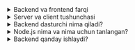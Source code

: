 <details>
    <summary>Backend va frontend farqi</summary>

## 1.1 Backend va Frontend Farqi

### Frontend nima?

**Frontend** - foydalanuvchi ko'radigan va bilan ishlaydigan qism. Bu veb-saytning ko'rinishi, dizayni va foydalanuvchi interfeysi.

#### Frontend qismlari:
- **HTML** - sahifa struktura va mazmun
- **CSS** - dizayn, ranglar, o'lchamlar
- **JavaScript** - interaktivlik, animatsiyalar
- **Rasmlar** - logotip, fotosuratlar
- **Tugmalar** - bosiladigan elementlar

#### Frontend misoli:
```html
<!-- Bu frontend kodi -->
<!DOCTYPE html>
<html>
<head>
    <title>Mening Saytim</title>
    <style>
        body { background-color: lightblue; }
        button { padding: 10px; }
    </style>
</head>
<body>
    <h1>Salom Dunyo!</h1>
    <button onclick="alert('Salom!')">Bosish</button>
</body>
</html>
```

### Backend nima?

**Backend** - foydalanuvchi ko'rmaydigan, lekin veb-saytning ishlashini ta'minlovchi qism. Bu server tomonida ishlaydigan kod.

#### Backend vazifalari:
- **Ma'lumotlarni saqlash** - foydalanuvchi ma'lumotlari
- **Hisoblashlar** - matematik amallar
- **Xavfsizlik** - parollar, shaxsiy ma'lumotlar
- **Ma'lumotlarni qaytarish** - frontend uchun javob
- **Fayllar bilan ishlash** - rasmlar, hujjatlar

#### Backend misoli:
```javascript
// Bu backend kodi (Node.js)
const express = require('express');
const app = express();

// Foydalanuvchi ma'lumotlarini qaytarish
app.get('/users', function(req, res) {
    let users = [
        { name: 'Ahmad', age: 15 },
        { name: 'Sara', age: 14 }
    ];
    res.json(users); // Frontend uchun javob
});

app.listen(3000, function() {
    console.log('Server ishlamoqda!');
});
```

### Frontend va Backend farqi

| Xususiyat | Frontend | Backend |
|-----------|----------|---------|
| **Ko'rinadi** | Ha, foydalanuvchi ko'radi | Yo'q, foydalanuvchi ko'rmaydi |
| **Ish joyi** | Brauzer (kompyuter) | Server (internet) |
| **Vazifasi** | Ko'rinish va interaktivlik | Ma'lumotlar va mantiq |
| **Tillar** | HTML, CSS, JavaScript | JavaScript, Python, Java |
| **Misollar** | Veb-sahifa, dizayn | Ma'lumotlar bazasi, API |

### Misol: Restoran veb-sayti

#### Frontend qismi:
- Restoran menyusi (HTML)
- Chiroyli dizayn (CSS)
- Buyurtma tugmasi (JavaScript)

#### Backend qismi:
- Buyurtmalarni saqlash
- Hisob-kitob qilish
- Restoran xodimlariga xabar berish
- Ma'lumotlarni bazaga yozish

### Nima uchun ikkalasiga ham kerak?

#### Frontend bo'lmagan backend:
- Hech kim ko'rolmaydi
- Ma'lumotlar bor, lekin ko'rinmaydi
- Foydalanuvchi bilan aloqa yo'q

#### Backend bo'lmagan frontend:
- Chiroyli ko'rinadi, lekin ishlamaydi
- Ma'lumotlarni saqlay olmaydi
- Dinamik mazmun bo'lmaydi

### Xulosa

**Frontend** = Ko'rinish + Interaktivlik  
**Backend** = Ma'lumotlar + Mantiq  

Ikkalasi ham birga ishlaydi va bir-biriga muhtoj!

</details>

<details>
    <summary>Server va client tushunchasi</summary>

## 1.2 Server va Client Tushunchasi

### Server nima?

**Server** - ma'lumotlarni saqlaydigan va boshqa kompyuterga yuboradigan kuchli kompyuter. Bu internetdagi katta kompyuter.

#### Server xususiyatlari:
- **24/7 ishlaydi** - doim yoqilgan
- **Internetda joylashgan** - butun dunyodan kirish mumkin
- **Kuchli** - ko'p ishlarni bir vaqtda qila oladi
- **Ma'lumotlarni saqlaydi** - foydalanuvchi ma'lumotlari

#### Server misoli:
```
Google Server → Google.com saytini saqlaydi
Facebook Server → Facebook.com saytini saqlaydi
YouTube Server → Videolarni saqlaydi
```

### Client nima?

**Client** - foydalanuvchining kompyuteri, telefoni yoki plansheti. Bu serverdan ma'lumot oladigan qurilma.

#### Client qurilmalar:
- **Kompyuter** - Windows, Mac, Linux
- **Telefon** - iPhone, Android
- **Planshet** - iPad, Samsung Galaxy Tab
- **Smart TV** - Internetli televizor

### Server va Client aloqasi

#### Qanday ishlaydi:

1. **Client so'rov yuboradi** - "Google.com sahifasini ko'rsat"
2. **Server javob beradi** - HTML, CSS, JavaScript yuboradi
3. **Client ko'rsatadi** - Brauzerda sahifani ochadi

#### Misol:
```
Foydalanuvchi: "YouTube.com" yozadi
    ↓
Client: "Video ro'yxatini ber" so'rov yuboradi
    ↓
YouTube Server: Video ro'yxatini yuboradi
    ↓
Client: Videolarni ko'rsatadi
```

### Request va Response

#### Request (So'rov):
- Client serverga yuboradi
- "Men nima kerak" deb so'raydi
- Misol: "Barcha videolarni ber"

#### Response (Javob):
- Server clientga yuboradi
- "Mana senga kerakli narsa" deb beradi
- Misol: Video ro'yxati

### Misol: Veb-sayt ochish

#### 1-qadam: Client so'rov yuboradi
```
GET /index.html HTTP/1.1
Host: mysite.com
```

#### 2-qadam: Server javob beradi
```
HTTP/1.1 200 OK
Content-Type: text/html

<!DOCTYPE html>
<html>
<head>
    <title>Mening Saytim</title>
</head>
<body>
    <h1>Salom Dunyo!</h1>
</body>
</html>
```

#### 3-qadam: Client ko'rsatadi
- Brauzer HTML kodini o'qiydi
- Sahifani chizadi
- Foydalanuvchi ko'radi

### Turli xil serverlar

#### Web Server:
- Veb-saytlarni saqlaydi
- HTML, CSS, JavaScript yuboradi
- Misol: Apache, Nginx

#### Database Server:
- Ma'lumotlarni saqlaydi
- SQL so'rovlarni bajaradi
- Misol: MySQL, PostgreSQL

#### Application Server:
- Dasturlar ishlaydi
- Mantiqiy amallar bajaradi
- Misol: Node.js, PHP

### Localhost nima?

**Localhost** - o'z kompyuteringizdagi server. Bu rivojlantirish uchun ishlatiladi.

#### Localhost xususiyatlari:
- **Faqat sizga ko'rinadi** - boshqalar ko'rolmaydi
- **Tez ishlaydi** - internet kerak emas
- **Sinash uchun** - kodni test qilish
- **Port 3000** - http://localhost:3000

#### Misol:
```javascript
// Localhost server yaratish
const express = require('express');
const app = express();

app.get('/', function(req, res) {
    res.send('Salom Localhost!');
});

app.listen(3000, function() {
    console.log('Server localhost:3000 da ishlamoqda');
});
```

### Internet vs Localhost

| Xususiyat | Internet Server | Localhost |
|-----------|-----------------|-----------|
| **Kim ko'radi** | Butun dunyo | Faqat siz |
| **Tezlik** | Sekin (internet) | Tez (mahalliy) |
| **Xarajat** | Pul to'lash kerak | Bepul |
| **Maqsad** | Haqiqiy loyiha | Sinash va o'rganish |

### Xulosa

**Server** = Ma'lumotlar va dasturlar joylashgan joy  
**Client** = Foydalanuvchi qurilmasi  
**Request** = "Menga narsa ber"  
**Response** = "Mana senga narsa"  

Bu aloqa internetning asosidir!

</details>

<details>
    <summary>Backend dasturchi nima qiladi?</summary>

## 1.3 Backend Dasturchi Nima Qiladi?

### Backend dasturchi kim?

**Backend dasturchi** - veb-saytning "beyni"ni yaratadigan odam. Bu odam server tomonida ishlaydigan dasturlarni yozadi.

#### Backend dasturchi vazifalari:
- **Server dasturlari yozish** - ma'lumotlarni boshqarish
- **Ma'lumotlar bazasi yaratish** - ma'lumotlarni saqlash
- **API yaratish** - frontend va backend o'rtasida aloqa
- **Xavfsizlik ta'minlash** - ma'lumotlarni himoya qilish
- **Server sozlash** - dasturni internetga joylashtirish

### Backend dasturchi qanday ishlaydi?

#### 1. Loyiha talablarini o'rganadi
```
Mijoz: "Online do'kon yaratishim kerak"
Dasturchi: "Qanday mahsulotlar? Qanday to'lov?"
Mijoz: "Telefonlar, karta bilan to'lov"
Dasturchi: "Tushundim, loyihani boshlayman"
```

#### 2. Ma'lumotlar bazasi loyihasini yaratadi
```sql
-- Mahsulotlar jadvali
CREATE TABLE products (
    id INTEGER PRIMARY KEY,
    name TEXT,
    price DECIMAL,
    description TEXT
);

-- Buyurtmalar jadvali
CREATE TABLE orders (
    id INTEGER PRIMARY KEY,
    customer_name TEXT,
    total_price DECIMAL,
    order_date DATE
);
```

#### 3. API endpoints yaratadi
```javascript
// Mahsulotlarni ko'rsatish
app.get('/products', function(req, res) {
    // Ma'lumotlar bazasidan mahsulotlarni olish
    let products = database.getAllProducts();
    res.json(products);
});

// Yangi buyurtma yaratish
app.post('/orders', function(req, res) {
    // Buyurtma ma'lumotlarini saqlash
    let order = req.body;
    database.saveOrder(order);
    res.json({ message: 'Buyurtma qabul qilindi!' });
});
```

#### 4. Xavfsizlikni ta'minlaydi
```javascript
// Parolni shifrlash
const bcrypt = require('bcrypt');
let hashedPassword = bcrypt.hashSync(userPassword, 10);

// Foydalanuvchini tekshirish
app.post('/login', function(req, res) {
    let username = req.body.username;
    let password = req.body.password;
    
    // Parolni tekshirish
    if (bcrypt.compareSync(password, user.hashedPassword)) {
        res.json({ success: true });
    } else {
        res.json({ success: false });
    }
});
```

### Backend dasturchi kundalik ishlari

#### Dasturlash (70% vaqt):
- Kod yozish
- Xatolarni tuzatish
- Yangi funksiyalar qo'shish
- Kodni optimizatsiya qilish

#### Loyihalash (20% vaqt):
- Ma'lumotlar bazasi loyihasi
- API struktura
- Xavfsizlik rejasi
- Performance optimizatsiya

#### Hamkorlik (10% vaqt):
- Frontend dasturchi bilan ishlash
- Mijoz bilan suhbat
- Loyiha rahbari bilan maslahat
- Jamoa bilan kodni ko'rib chiqish

### Backend dasturchi qanday loyihalar yaratadi?

#### 1. E-commerce veb-saytlar
- **Mahsulotlar katalogi** - ma'lumotlar bazasida
- **Savatcha tizimi** - buyurtmalarni saqlash
- **To'lov tizimi** - xavfsiz to'lov
- **Buyurtma boshqaruvi** - admin panel

#### 2. Ijtimoiy tarmoqlar
- **Foydalanuvchi tizimi** - ro'yxatdan o'tish
- **Post yaratish** - ma'lumotlarni saqlash
- **Izohlar** - foydalanuvchilar o'rtasida aloqa
- **Dostlar tizimi** - munosabatlar

#### 3. Blog platformalar
- **Maqola yaratish** - ma'lumotlarni saqlash
- **Kategoriyalar** - tashkil etish
- **Izohlar** - foydalanuvchi fikrlari
- **Qidiruv** - ma'lumotlarni topish

#### 4. O'quv platformalar
- **Kurslar** - video va matn
- **Testlar** - savollar va javoblar
- **Baholash** - natijalarni hisoblash
- **Progress** - o'quvchi rivoji

### Backend dasturchi qanday ishlaydi?

#### Ish kuni misoli:

**9:00 - 10:00: Loyiha rejalashtirish**
- Bugungi vazifalarni ko'rib chiqish
- Frontend dasturchi bilan suhbat
- Yangi funksiyalar haqida o'ylash

**10:00 - 12:00: Dasturlash**
- Yangi API endpoint yaratish
- Ma'lumotlar bazasini o'zgartirish
- Kod yozish va test qilish

**12:00 - 13:00: Tushlik**

**13:00 - 15:00: Dasturlash davomi**
- Xatolarni tuzatish
- Performance optimizatsiya
- Kodni tozalash

**15:00 - 16:00: Hamkorlik**
- Frontend dasturchi bilan maslahat
- Loyiha rahbari bilan hisobot
- Keyingi kun rejalari

**16:00 - 17:00: Hujjatlashtirish**
- Kod hujjatlarini yozish
- API hujjatlarini yangilash
- Loyiha hujjatlarini tayyorlash

### Backend dasturchi qanday kasb?

#### Ijobiy tomonlari:
- **Yuqori maosh** - yaxshi daromad
- **Talab yuqori** - ko'p ish o'rinlari
- **Masofaviy ish** - uydan ishlash mumkin
- **Ijodkorlik** - yangi yechimlar topish
- **O'sish imkoniyati** - doim yangi narsalar

#### Qiyinchiliklari:
- **Murakkablik** - ko'p narsalarni bilish kerak
- **Mas'uliyat** - xavfsizlik mas'uliyati
- **O'zgaruvchanlik** - texnologiyalar tez o'zgaradi
- **Xatolar** - kichik xato katta muammo

### Xulosa

**Backend dasturchi** = Veb-saytning "beyni"ni yaratadigan odam

#### Asosiy vazifalar:
- Ma'lumotlarni saqlash va boshqarish
- Frontend va backend o'rtasida aloqa
- Xavfsizlikni ta'minlash
- Server dasturlarini yozish

#### Qanday ishlaydi:
- Kod yozish (70%)
- Loyihalash (20%)
- Hamkorlik (10%)

Bu juda qiziqarli va talab qilinadigan kasb!

</details>

<details>
    <summary>Node.js nima va nima uchun tanlangan?</summary>

## 1.4 Node.js Nima va Nima Uchun Tanlangan?

### Node.js nima?

**Node.js** - JavaScript tilida server dasturlarini yozish uchun platforma. Bu JavaScript ni faqat brauzerda emas, serverda ham ishlatish imkonini beradi.

#### Node.js tushunchasi:
- **JavaScript** - bir xil til frontend va backend uchun
- **Server platforma** - backend dasturlar yozish
- **Event-driven** - hodisalar asosida ishlaydi
- **Non-blocking** - ko'p ishlarni bir vaqtda qila oladi

### JavaScript tarixi

#### Avvalgi holat:
```
Frontend: JavaScript (brauzerda)
Backend: PHP, Python, Java (serverda)
```

#### Node.js dan keyin:
```
Frontend: JavaScript (brauzerda)
Backend: JavaScript (serverda) ← Node.js
```

### Node.js qanday ishlaydi?

#### V8 Engine:
- **Google Chrome** ning JavaScript engine
- **JavaScript kodini** mashina kodiga aylantiradi
- **Tez ishlaydi** - C++ da yozilgan
- **Node.js** V8 ni serverda ishlatadi

#### Misol:
```javascript
// Bu kod brauzerda ishlaydi
console.log('Salom Brauzer!');

// Bu kod Node.js da ham ishlaydi
console.log('Salom Server!');
```

### Node.js afzalliklari

#### 1. Bir til - JavaScript
```javascript
// Frontend kodi
function getUserName() {
    return 'Ahmad';
}

// Backend kodi (Node.js)
function getUserName() {
    return 'Ahmad'; // Xuddi shunday!
}
```

#### 2. Tez ishlaydi
- **V8 Engine** - juda tez
- **Event-driven** - kutmaydi
- **Non-blocking** - ko'p ishlar bir vaqtda

#### 3. Katta jamoa
- **npm** - eng katta paketlar kutubxonasi
- **Ko'p dasturchilar** - yordam olish oson
- **Ko'p resurslar** - darsliklar, misollar

#### 4. Oddiy o'rganish
- **JavaScript** ni bilasizmi? Node.js ni ham bilasiz!
- **Bir xil sintaksis** - frontend va backend
- **Bir xil mantiq** - oson o'tish

### Node.js misollari

#### 1. Oddiy server
```javascript
// server.js
const http = require('http');

const server = http.createServer(function(req, res) {
    res.writeHead(200, {'Content-Type': 'text/html'});
    res.write('<h1>Salom Node.js!</h1>');
    res.end();
});

server.listen(3000, function() {
    console.log('Server 3000 portda ishlamoqda');
});
```

#### 2. Fayl o'qish
```javascript
// file.js
const fs = require('fs');

fs.readFile('data.txt', 'utf8', function(err, data) {
    if (err) {
        console.log('Xato:', err);
    } else {
        console.log('Fayl mazmuni:', data);
    }
});
```

#### 3. Ma'lumotlar bazasi
```javascript
// database.js
const sqlite3 = require('sqlite3');

const db = new sqlite3.Database('mydatabase.db');

db.run("CREATE TABLE users (id INTEGER PRIMARY KEY, name TEXT)");
db.run("INSERT INTO users (name) VALUES ('Ahmad')");

db.all("SELECT * FROM users", function(err, rows) {
    console.log('Foydalanuvchilar:', rows);
});
```

### Node.js vs boshqa tillar

| Xususiyat | Node.js | PHP | Python | Java |
|-----------|---------|-----|--------|------|
| **Til** | JavaScript | PHP | Python | Java |
| **O'rganish** | Oson (JS bilasizmi?) | O'rganish kerak | O'rganish kerak | O'rganish kerak |
| **Tezlik** | Tez | O'rta | Sekin | Tez |
| **Paketlar** | Ko'p (npm) | Ko'p | Ko'p | Ko'p |
| **Ish o'rinlari** | Ko'p | Ko'p | Ko'p | Ko'p |

### Node.js nima uchun tanlangan?

#### 1. Oson o'rganish
- **JavaScript** ni bilasizmi? Node.js ni ham bilasiz!
- **Frontend** dan **backend** ga oson o'tish
- **Bir xil til** - qo'shimcha o'rganish yo'q

#### 2. Zamonaviy
- **Ko'p kompaniyalar** ishlatadi
- **Katta loyihalar** - Netflix, Uber, PayPal
- **Kelajakda** ham kerak bo'ladi

#### 3. Tez rivojlanish
- **Ko'p paketlar** - npm da millionlab
- **Express.js** - tez server yaratish
- **Ko'p misollar** - internetda

#### 4. Kichik loyihalar uchun ideal
- **Oddiy server** - bir necha qator kod
- **Ma'lumotlar bazasi** - SQLite bilan oson
- **API yaratish** - Express.js bilan tez

### Node.js bilan nima qilish mumkin?

#### 1. Veb-serverlar
```javascript
// Express.js bilan
const express = require('express');
const app = express();

app.get('/', function(req, res) {
    res.send('Salom Dunyo!');
});

app.listen(3000);
```

#### 2. API yaratish
```javascript
// REST API
app.get('/api/users', function(req, res) {
    res.json([{name: 'Ahmad'}, {name: 'Sara'}]);
});

app.post('/api/users', function(req, res) {
    // Yangi foydalanuvchi yaratish
    res.json({message: 'Foydalanuvchi yaratildi!'});
});
```

#### 3. Ma'lumotlar bazasi
```javascript
// SQLite bilan
const db = new sqlite3.Database('app.db');

app.get('/api/products', function(req, res) {
    db.all("SELECT * FROM products", function(err, rows) {
        res.json(rows);
    });
});
```

#### 4. Fayllar bilan ishlash
```javascript
// Fayl yuklash
app.post('/upload', function(req, res) {
    // Faylni saqlash
    res.json({message: 'Fayl yuklandi!'});
});
```

### Xulosa

**Node.js** = JavaScript ni serverda ishlatish imkonini beruvchi platforma

#### Afzalliklari:
- **Bir til** - JavaScript frontend va backend uchun
- **Oson o'rganish** - qo'shimcha til o'rganish yo'q
- **Tez ishlaydi** - V8 Engine
- **Ko'p paketlar** - npm kutubxonasi
- **Zamonaviy** - ko'p kompaniyalar ishlatadi

#### Nima uchun tanlangan:
- **Oson** - JavaScript ni bilasizmi, Node.js ni ham bilasiz!
- **Tez** - loyihalar tez yaratiladi
- **Kichik** - oddiy loyihalar uchun ideal
- **Kelajakda** - ish o'rinlari ko'p

Bu backend dasturlashni o'rganish uchun eng yaxshi tanlov!

</details>

<details>
    <summary>Backend qanday ishlaydi?</summary>

## 1.5 Backend Qanday Ishlaydi?

### Backend ishlash jarayoni

Backend ishlashi juda oddiy tushuncha: **So'rov olish → Ishlash → Javob berish**

#### Asosiy jarayon:
```
1. Foydalanuvchi so'rov yuboradi
2. Backend so'rovni qabul qiladi
3. Backend ishlaydi (ma'lumotlar bilan)
4. Backend javob yuboradi
5. Foydalanuvchi javobni ko'radi
```

### Misol: Todo List veb-sayti

#### 1. Foydalanuvchi so'rov yuboradi
```
Foydalanuvchi: "Barcha vazifalarimni ko'rsat"
Brauzer: GET /todos so'rovini yuboradi
```

#### 2. Backend so'rovni qabul qiladi
```javascript
// Express.js server
app.get('/todos', function(req, res) {
    // So'rov qabul qilindi!
    console.log('Foydalanuvchi todos so'radi');
});
```

#### 3. Backend ishlaydi
```javascript
app.get('/todos', function(req, res) {
    // Ma'lumotlar bazasidan todos ni olish
    db.all("SELECT * FROM todos", function(err, todos) {
        if (err) {
            console.log('Xato:', err);
        } else {
            console.log('Todos topildi:', todos);
        }
    });
});
```

#### 4. Backend javob yuboradi
```javascript
app.get('/todos', function(req, res) {
    db.all("SELECT * FROM todos", function(err, todos) {
        if (err) {
            res.json({error: 'Xato yuz berdi'});
        } else {
            res.json(todos); // Foydalanuvchiga yuborish
        }
    });
});
```

#### 5. Foydalanuvchi javobni ko'radi
```
Backend: [{"id": 1, "text": "Dars o'qish"}, {"id": 2, "text": "Uy ishi"}]
Frontend: Todo listini ko'rsatadi
```

### Batafsil misol: Yangi todo qo'shish

#### 1. Foydalanuvchi formani to'ldiradi
```html
<!-- Frontend form -->
<form id="todoForm">
    <input type="text" id="todoText" placeholder="Yangi vazifa">
    <button type="submit">Qo'shish</button>
</form>
```

#### 2. JavaScript so'rov yuboradi
```javascript
// Frontend JavaScript
document.getElementById('todoForm').addEventListener('submit', function(e) {
    e.preventDefault();
    
    let todoText = document.getElementById('todoText').value;
    
    // Backend ga so'rov yuborish
    fetch('/todos', {
        method: 'POST',
        headers: {'Content-Type': 'application/json'},
        body: JSON.stringify({text: todoText})
    });
});
```

#### 3. Backend so'rovni qabul qiladi
```javascript
// Backend Express.js
app.post('/todos', function(req, res) {
    let todoText = req.body.text;
    console.log('Yangi todo:', todoText);
});
```

#### 4. Backend ma'lumotlar bazasiga yozadi
```javascript
app.post('/todos', function(req, res) {
    let todoText = req.body.text;
    
    // Ma'lumotlar bazasiga yozish
    db.run("INSERT INTO todos (text) VALUES (?)", [todoText], function(err) {
        if (err) {
            console.log('Xato:', err);
        } else {
            console.log('Todo saqlandi!');
        }
    });
});
```

#### 5. Backend javob yuboradi
```javascript
app.post('/todos', function(req, res) {
    let todoText = req.body.text;
    
    db.run("INSERT INTO todos (text) VALUES (?)", [todoText], function(err) {
        if (err) {
            res.json({success: false, error: err.message});
        } else {
            res.json({success: true, message: 'Todo qo\'shildi!'});
        }
    });
});
```

#### 6. Frontend javobni qabul qiladi
```javascript
// Frontend JavaScript
fetch('/todos', {
    method: 'POST',
    headers: {'Content-Type': 'application/json'},
    body: JSON.stringify({text: todoText})
})
.then(response => response.json())
.then(data => {
    if (data.success) {
        alert('Todo qo\'shildi!');
        // Todo listini yangilash
        loadTodos();
    } else {
        alert('Xato: ' + data.error);
    }
});
```

### Backend komponentlari

#### 1. Web Server
```javascript
// Server yaratish
const express = require('express');
const app = express();

// Server ishga tushirish
app.listen(3000, function() {
    console.log('Server ishlamoqda!');
});
```

#### 2. Routes (Yo'llar)
```javascript
// Turli yo'llar
app.get('/todos', function(req, res) {
    // Barcha todos ni olish
});

app.post('/todos', function(req, res) {
    // Yangi todo qo'shish
});

app.put('/todos/:id', function(req, res) {
    // Todo ni o'zgartirish
});

app.delete('/todos/:id', function(req, res) {
    // Todo ni o'chirish
});
```

#### 3. Database (Ma'lumotlar bazasi)
```javascript
// SQLite ma'lumotlar bazasi
const sqlite3 = require('sqlite3');
const db = new sqlite3.Database('todos.db');

// Jadval yaratish
db.run("CREATE TABLE IF NOT EXISTS todos (id INTEGER PRIMARY KEY, text TEXT)");
```

#### 4. Middleware (Orta dastur)
```javascript
// JSON ma'lumotlarni o'qish
app.use(express.json());

// Static fayllarni serve qilish
app.use(express.static('public'));

// CORS sozlamalari
app.use(function(req, res, next) {
    res.header('Access-Control-Allow-Origin', '*');
    next();
});
```

### Backend ishlash bosqichlari

#### 1. Dastur boshlanishi
```javascript
// server.js
const express = require('express');
const app = express();

// Middleware sozlash
app.use(express.json());
app.use(express.static('public'));

// Routes sozlash
app.get('/', function(req, res) {
    res.sendFile(__dirname + '/public/index.html');
});

// Server ishga tushirish
app.listen(3000, function() {
    console.log('Server http://localhost:3000 da ishlamoqda');
});
```

#### 2. So'rov qabul qilish
```javascript
// Foydalanuvchi so'rov yuboradi
// GET /todos

app.get('/todos', function(req, res) {
    console.log('GET /todos so\'rovi qabul qilindi');
    // Ma'lumotlar bazasidan olish
});
```

#### 3. Ma'lumotlar bilan ishlash
```javascript
app.get('/todos', function(req, res) {
    // Ma'lumotlar bazasidan olish
    db.all("SELECT * FROM todos", function(err, todos) {
        if (err) {
            console.log('Database xatosi:', err);
            res.status(500).json({error: 'Server xatosi'});
        } else {
            console.log('Todos topildi:', todos.length, 'ta');
            res.json(todos);
        }
    });
});
```

#### 4. Javob yuborish
```javascript
// Javob tayyor
let response = {
    success: true,
    data: todos,
    count: todos.length
};

res.json(response);
```

### Backend xatolari

#### 1. Ma'lumotlar bazasi xatosi
```javascript
db.all("SELECT * FROM todos", function(err, todos) {
    if (err) {
        console.log('Database xatosi:', err);
        res.status(500).json({
            success: false,
            error: 'Ma\'lumotlar bazasi xatosi'
        });
    } else {
        res.json(todos);
    }
});
```

#### 2. Noto'g'ri so'rov
```javascript
app.get('/todos/:id', function(req, res) {
    let id = req.params.id;
    
    if (isNaN(id)) {
        res.status(400).json({
            success: false,
            error: 'Noto\'g\'ri ID'
        });
        return;
    }
    
    // Davom etish...
});
```

#### 3. Ma'lumot topilmadi
```javascript
app.get('/todos/:id', function(req, res) {
    let id = req.params.id;
    
    db.get("SELECT * FROM todos WHERE id = ?", [id], function(err, todo) {
        if (err) {
            res.status(500).json({error: 'Server xatosi'});
        } else if (!todo) {
            res.status(404).json({error: 'Todo topilmadi'});
        } else {
            res.json(todo);
        }
    });
});
```

### Xulosa

**Backend ishlashi** = So'rov → Ishlash → Javob

#### Asosiy jarayon:
1. **So'rov qabul qilish** - foydalanuvchi nima xohlaydi?
2. **Ishlash** - ma'lumotlar bilan amallar
3. **Javob berish** - natijani yuborish

#### Backend komponentlari:
- **Web Server** - so'rovlarni qabul qiladi
- **Routes** - turli yo'llar
- **Database** - ma'lumotlarni saqlaydi
- **Middleware** - orta dastur

#### Misol:
- Foydalanuvchi: "Todos ni ko'rsat"
- Backend: Ma'lumotlar bazasidan olish
- Backend: JSON formatida yuborish
- Foydalanuvchi: Todo listini ko'rish

Bu juda oddiy va mantiqiy jarayon!

</details>
